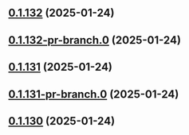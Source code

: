 ## [0.1.132](https://github.com/latha-414/AWS-CICD-web-app/compare/v0.1.132-pr-branch.0...v0.1.132) (2025-01-24)



## [0.1.132-pr-branch.0](https://github.com/latha-414/AWS-CICD-web-app/compare/v0.1.131...v0.1.132-pr-branch.0) (2025-01-24)



## [0.1.131](https://github.com/latha-414/AWS-CICD-web-app/compare/v0.1.131-pr-branch.0...v0.1.131) (2025-01-24)



## [0.1.131-pr-branch.0](https://github.com/latha-414/AWS-CICD-web-app/compare/v0.1.130...v0.1.131-pr-branch.0) (2025-01-24)



## [0.1.130](https://github.com/latha-414/AWS-CICD-web-app/compare/v0.1.130-pr-branch.0...v0.1.130) (2025-01-24)



